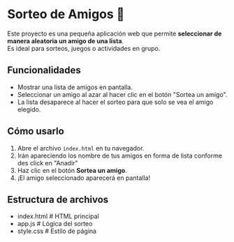 # Sorteo de Amigos 🎉

Este proyecto es una pequeña aplicación web que permite **seleccionar de manera aleatoria un amigo de una lista**.  
Es ideal para sorteos, juegos o actividades en grupo.

## Funcionalidades

- Mostrar una lista de amigos en pantalla.
- Seleccionar un amigo al azar al hacer clic en el botón "Sortea un amigo".
- La lista desaparece al hacer el sorteo para que solo se vea el amigo elegido.

## Cómo usarlo

1. Abre el archivo `index.html` en tu navegador.
2. Irán apareciendo los nombre de tus amigos en forma de lista conforme des click en "Anadir"
3. Haz clic en el botón **Sortea un amigo**.
4. ¡El amigo seleccionado aparecerá en pantalla!

## Estructura de archivos
- index.html # HTML principal
- app.js # Lógica del sorteo
- style.css # Estilo de página


